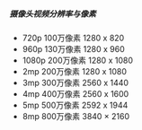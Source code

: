 <!--
 * @Author: findnr
 * @Date: 2024-08-20 11:38:57
 * @LastEditors: findnr
 * @LastEditTime: 2024-08-21 16:14:32
 * @Description: 
-->

##### 摄像头视频分辨率与像素
- 720p  100万像素 1280 x 820
- 960p  130万像素 1280 x 960
- 1080p 200万像素 1280 x 1080
- 2mp  200万像素 1280 x 1080
- 3mp 300万像素 2560 x 1440
- 4mp 400万像素  2560 x 1600
- 5mp 500万像素 2592 x 1944
- 8mp 800万像素 3840 × 2160
